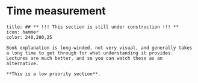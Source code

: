 # Time measurement

```ad-note
title: ## ** !!! This section is still under construction !!! **
icon: hammer
color: 240,200,25

Book explanation is long-winded, not very visual, and generally takes a long time to get through for what understanding it provides. Lectures are much better, and so you can watch these as an alternative. 

**This is a low priority section**.
```

<!-- Wakker section 11.4 -->